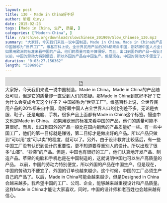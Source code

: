 ```yaml
---
layout: post
title: 130 - Made in China好不好
author: 昕煜 Xinyu
date: 2015-02-23
tags: [Made in China, 生产, 质量, ]
categories: ["Modern-China", ]
file: //archive.org/download/slowchinese_201909/Slow_Chinese_130.mp3
summary: "大家好，今天我们来说一说中国制造，Made in China。Made in China的产品随处可见，但是它的质量却一直受到人们的质疑。那Made in China到底好不好？它为什么会变成今天这个样子？  
中国被称为“世界工厂”。维基百科上说，全世界民用产品的20%都来自中国，刚好跟中国人占全世界人口的比例差不多。无论是衣服、鞋子，还是电脑、手机，很多产品上面都有Made in China这个标签。慢速中文也是Made in China。  
如果用欧洲的标准来看中国的产品，他们的质量可能不算很好。而且，出口到国外的产品一般比在国内销售的产品质量好一些。有一些中国工厂，他们的第一目标就是赚钱，第二目标才是做出好的产品。所以产品只做到“可以用”或“可以卖”的程度，就可以了。另外，由于设计教育比较落后，有一些中国工厂没有认识到设计的重要性，更不知道要尊重别人的设计。所以出现了很多“山寨”、“抄袭”的产品。但是，中国也有很好的工厂，他们认真地开发产品、制造产品。苹果的电脑和手机也是在中国制造的，这就说明中国也可以生产高质量的产品。  
以前，中国的劳动力特别便宜，所以外国的产品在中国生产。但是现在，中国的劳动力不便宜了，外国的订单也越来越少。这个时候，中国的工厂必须生产自己的产品了。以后，Made in China可能会越来越少，但是Designed in China会越来越多。我希望中国的工厂、公司、企业，能够越来越重视设计和产品质量。这样Made in China才能让大家喜欢，同时，中国的设计师和老百姓也会越来越有信心。"
duration: "0:03:27.156362"
length: "5396962"
---
```


<iframe src="https://archive.org/embed/slowchinese_201909/Slow_Chinese_130.mp3" width="500" height="30" frameborder="0" webkitallowfullscreen="true" mozallowfullscreen="true" allowfullscreen></iframe>
大家好，今天我们来说一说中国制造，Made in China。Made in China的产品随处可见，但是它的质量却一直受到人们的质疑。那Made in China到底好不好？它为什么会变成今天这个样子？  
中国被称为“世界工厂”。维基百科上说，全世界民用产品的20%都来自中国，刚好跟中国人占全世界人口的比例差不多。无论是衣服、鞋子，还是电脑、手机，很多产品上面都有Made in China这个标签。慢速中文也是Made in China。  
如果用欧洲的标准来看中国的产品，他们的质量可能不算很好。而且，出口到国外的产品一般比在国内销售的产品质量好一些。有一些中国工厂，他们的第一目标就是赚钱，第二目标才是做出好的产品。所以产品只做到“可以用”或“可以卖”的程度，就可以了。另外，由于设计教育比较落后，有一些中国工厂没有认识到设计的重要性，更不知道要尊重别人的设计。所以出现了很多“山寨”、“抄袭”的产品。但是，中国也有很好的工厂，他们认真地开发产品、制造产品。苹果的电脑和手机也是在中国制造的，这就说明中国也可以生产高质量的产品。  
以前，中国的劳动力特别便宜，所以外国的产品在中国生产。但是现在，中国的劳动力不便宜了，外国的订单也越来越少。这个时候，中国的工厂必须生产自己的产品了。以后，Made in China可能会越来越少，但是Designed in China会越来越多。我希望中国的工厂、公司、企业，能够越来越重视设计和产品质量。这样Made in China才能让大家喜欢，同时，中国的设计师和老百姓也会越来越有信心。
